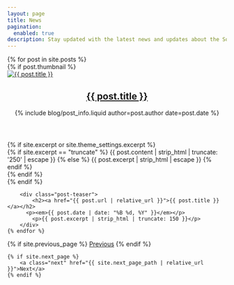 ```yaml
---
layout: page
title: News
pagination:
  enabled: true
description: Stay updated with the latest news and updates about the South Carolina Gamecocks women's hockey team. Get the newest information on game highlights, team announcements, and player news to keep up with the team’s activities and achievements.
---
```



<div id="posts">
    {% for post in site.posts %}
        <div class="post-teaser">
            {% if post.thumbnail %}
            <div class="post-img">
                <a aria-label="{{ post.title }}" href="{{ post.url | relative_url }}">
                    <img alt="{{ post.title }}" src="{{ post.thumbnail | relative_url }}">
                </a>
                <span>
            <header>
                <h2>
                <a aria-label="{{ post.title }}" class="post-link" href="{{ post.url | relative_url }}">
                    {{ post.title }}
                </a>
                </h1>
                {% include blog/post_info.liquid author=post.author date=post.date %}
            </header>
            {% if site.excerpt or site.theme_settings.excerpt %}
                <div class="excerpt">
                    {% if site.excerpt == "truncate" %}
                        {{ post.content | strip_html | truncate: '250' | escape }}
                    {% else %}
                        {{ post.excerpt | strip_html | escape }}
                    {% endif %}
                </div>
            {% endif %}
            </span>
            </div>
            {% endif %}

        <div class="post-teaser">
            <h2><a href="{{ post.url | relative_url }}">{{ post.title }}</a></h2>
          <p><em>{{ post.date | date: "%B %d, %Y" }}</em></p>
            <p>{{ post.excerpt | strip_html | truncate: 150 }}</p>
        </div>
    {% endfor %}
</div>
<div class="pagination">
    {% if site.previous_page %}
        <a class="previous" href="{{ site.previous_page_path | relative_url }}">Previous</a>
    {% endif %}

    {% if site.next_page %}
        <a class="next" href="{{ site.next_page_path | relative_url }}">Next</a>
    {% endif %}
</div>
